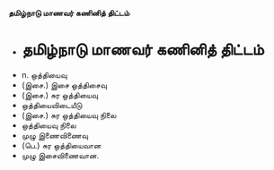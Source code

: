 **தமிழ்நாடு மாணவர் கணினித் திட்டம்**
- # தமிழ்நாடு மாணவர் கணினித் திட்டம்
- n. ஒத்தியைவு
- (இசை.) இசை ஒத்திசைவு
- (இசை.) சுர ஒத்தியைவு
- ஒத்தியைவிடையீடு
- (இசை.) சுர ஒத்தியைவு நிலை
- ஒத்தியைவு நிலை
- முழு இணைவிணைவு
- (பெ.) சுர ஒத்தியைவான
- முழு இசைவிணைவான.

